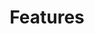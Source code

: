 ---
title: "Features"

categories: ['']

tags: ['Features']

arabic: ['ملامح', 'الميزات']

publishers: ['تطبيقات الذكاء الاصطناعي في خدمة اللغة العربية']

types: "word"

slug: ""
---